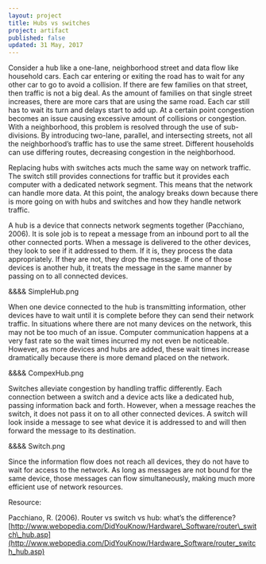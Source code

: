```yaml
---
layout: project
title: Hubs vs switches
project: artifact
published: false
updated: 31 May, 2017
---
```




Consider a hub like a one-lane, neighborhood street and data flow like household cars. Each car entering or exiting the road has to wait for any other car to go to avoid a collision. If there are few families on that street, then traffic is not a big deal. As the amount of families on that single street increases, there are more cars that are using the same road. Each car still has to wait its turn and delays start to add up. At a certain point congestion becomes an issue causing excessive amount of collisions or congestion. With a neighborhood, this problem is resolved through the use of sub-divisions. By introducing two-lane, parallel, and intersecting streets, not all the neighborhood’s traffic has to use the same street. Different households can use differing routes, decreasing congestion in the neighborhood.

Replacing hubs with switches acts much the same way on network traffic. The switch still provides connections for traffic but it provides each computer with a dedicated network segment. This means that the network can handle more data. At this point, the analogy breaks down because there is more going on with hubs and switches and how they handle network traffic.

A hub is a device that connects network segments together (Pacchiano, 2006). It is sole job is to repeat a message from an inbound port to all the other connected ports. When a message is delivered to the other devices, they look to see if it addressed to them. If it is, they process the data appropriately. If they are not, they drop the message. If one of those devices is another hub, it treats the message in the same manner by passing on to all connected devices.

&&&& SimpleHub.png

When one device connected to the hub is transmitting information, other devices have to wait until it is complete before they can send their network traffic. In situations where there are not many devices on the network, this may not be too much of an issue. Computer communication happens at a very fast rate so the wait times incurred my not even be noticeable. However, as more devices and hubs are added, these wait times increase dramatically because there is more demand placed on the network.

&&&& CompexHub.png

Switches alleviate congestion by handling traffic differently. Each connection between a switch and a device acts like a dedicated hub, passing information back and forth. However, when a message reaches the switch, it does not pass it on to all other connected devices. A switch will look inside a message to see what device it is addressed to and will then forward the message to its destination.

&&&& Switch.png

Since the information flow does not reach all devices, they do not have to wait for access to the network. As long as messages are not bound for the same device, those messages can flow simultaneously, making much more efficient use of network resources.

Resource:

Pacchiano, R. (2006). Router vs switch vs hub: what’s the difference? [http://www.webopedia.com/DidYouKnow/Hardware\_Software/router\_switch\_hub.asp](http://www.webopedia.com/DidYouKnow/Hardware_Software/router_switch_hub.asp)
